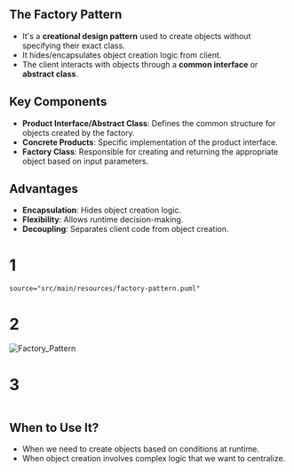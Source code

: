 ## The Factory Pattern
- It's a **creational design pattern**  used to create objects without specifying their exact class.
- It hides/encapsulates object creation logic from client.
- The client interacts with objects through a **common interface** or **abstract class**.

## Key Components
- **Product Interface/Abstract Class**: Defines the common structure for objects created by the factory.
- **Concrete Products**: Specific implementation of the product interface.
- **Factory Class**: Responsible for creating and returning the appropriate object based on input parameters.

## Advantages
- **Encapsulation**: Hides object creation logic.
- **Flexibility**: Allows runtime decision-making.
- **Decoupling**: Separates client code from object creation.

# 1
```plantuml
source="src/main/resources/factory-pattern.puml"
```

# 2
![Factory_Pattern](http://www.plantuml.com/plantuml/proxy?cache=no&src=https://raw.githubusercontent.com/imkulwant/design-patterns/factory/factory/src/main/resources/factory-pattern.puml)

# 3
```plantuml source="src/main/resources/factory-pattern.puml"
```

## When to Use It?
- When we need to create objects based on conditions at runtime.
- When object creation involves complex logic that we want to centralize.
